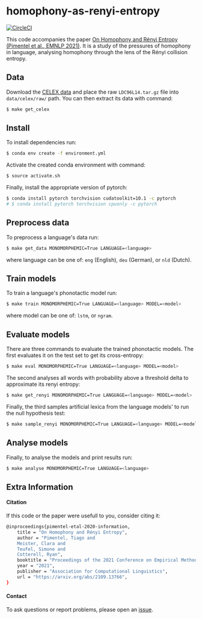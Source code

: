 # homophony-as-renyi-entropy

[![CircleCI](https://circleci.com/gh/rycolab/homophony-as-renyi-entropy.svg?style=svg&circle-token=bf53770e696c076f2b148e9817449f62c39ba984)](https://circleci.com/gh/rycolab/homophony-as-renyi-entropy)

This code accompanies the paper [On Homophony and Rényi Entropy (Pimentel et al., EMNLP 2021)](https://arxiv.org/abs/2109.13766).
It is a study of the pressures of homophony in language, analysing homophony through the lens of the Rényi collision entropy.

## Data

Download the [CELEX data](https://catalog.ldc.upenn.edu/LDC96L14) and place the raw `LDC96L14.tar.gz` file into `data/celex/raw/` path.
You can then extract its data with command:
```bash
$ make get_celex
```

## Install

To install dependencies run:
```bash
$ conda env create -f environment.yml
```

Activate the created conda environment with command:
```bash
$ source activate.sh
```

Finally, install the appropriate version of pytorch:
```bash
$ conda install pytorch torchvision cudatoolkit=10.1 -c pytorch
# $ conda install pytorch torchvision cpuonly -c pytorch
```

## Preprocess data

To preprocess a language's data run:
```bash
$ make get_data MONOMORPHEMIC=True LANGUAGE=<language>
```
where language can be one of: `eng` (English), `deu` (German), or `nld` (Dutch).

## Train models

To train a language's phonotactic model run:
```bash
$ make train MONOMORPHEMIC=True LANGUAGE=<language> MODEL=<model>
```
where model can be one of: `lstm`, or `ngram`.

## Evaluate models

There are three commands to evaluate the trained phonotactic models.
The first evaluates it on the test set to get its cross-entropy:
```bash
$ make eval MONOMORPHEMIC=True LANGUAGE=<language> MODEL=<model>
```

The second analyses all words with probability above a threshold delta to approximate its renyi entropy:
```bash
$ make get_renyi MONOMORPHEMIC=True LANGUAGE=<language> MODEL=<model>
```

Finally, the third samples artificial lexica from the language models' to run the null hypothesis test:
```bash
$ make sample_renyi MONOMORPHEMIC=True LANGUAGE=<language> MODEL=<model>
```


## Analyse models

Finally, to analyse the models and print results run:
```bash
$ make analyse MONOMORPHEMIC=True LANGUAGE=<language>
```


## Extra Information

#### Citation

If this code or the paper were usefull to you, consider citing it:


```bash
@inproceedings{pimentel-etal-2020-information,
    title = "On Homophony and Rényi Entropy",
    author = "Pimentel, Tiago and
    Meister, Clara and
    Teufel, Simone and
    Cotterell, Ryan",
    booktitle = "Proceedings of the 2021 Conference on Empirical Methods in Natural Language Processing (EMNLP)",
    year = "2021",
    publisher = "Association for Computational Linguistics",
    url = "https://arxiv.org/abs/2109.13766",
}
```


#### Contact

To ask questions or report problems, please open an [issue](https://github.com/rycolab/homophony-as-renyi-entropy/issues).
